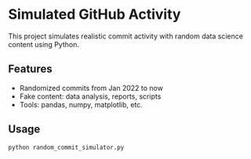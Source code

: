 # Simulated GitHub Activity

This project simulates realistic commit activity with random data science content using Python.

## Features
- Randomized commits from Jan 2022 to now
- Fake content: data analysis, reports, scripts
- Tools: pandas, numpy, matplotlib, etc.

## Usage
```bash
python random_commit_simulator.py
